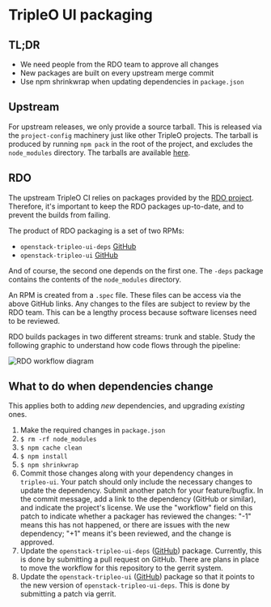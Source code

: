 # TripleO UI packaging

## TL;DR

* We need people from the RDO team to approve all changes
* New packages are built on every upstream merge commit
* Use npm shrinkwrap when updating dependencies in `package.json`

## Upstream

For upstream releases, we only provide a source tarball.  This is released via
the `project-config` machinery just like other TripleO projects.  The tarball is
produced by running `npm pack` in the root of the project, and excludes the
`node_modules` directory.  The tarballs are available [here][tarballs].

## RDO

The upstream TripleO CI relies on packages provided by the [RDO project][rdo].
Therefore, it's important to keep the RDO packages up-to-date, and to prevent
the builds from failing.

The product of RDO packaging is a set of two RPMs:

* `openstack-tripleo-ui-deps` [GitHub][deps]
* `openstack-tripleo-ui` [GitHub][rpm]

And of course, the second one depends on the first one.  The `-deps` package
contains the contents of the `node_modules` directory.

An RPM is created from a `.spec` file.  These files can be access via the above
GitHub links.  Any changes to the files are subject to review by the RDO team.
This can be a lengthy process because software licenses need to be reviewed.

RDO builds packages in two different streams: trunk and stable.  Study the
following graphic to understand how code flows through the pipeline:

![RDO workflow diagram][diagram]

## What to do when dependencies change

This applies both to adding *new* dependencies, and upgrading *existing* ones.

1.  Make the required changes in `package.json`
2.  `$ rm -rf node_modules`
3.  `$ npm cache clean`
4.  `$ npm install`
5.  `$ npm shrinkwrap`
6.  Commit those changes along with your dependency changes in `tripleo-ui`.
    Your patch should only include the necessary changes to update the
    dependency.  Submit another patch for your feature/bugfix.  In the
    commit message, add a link to the dependency (GitHub or similar), and
    indicate the project's license.  We use the "workflow" field on this
    patch to indicate whether a packager has reviewed the changes: "-1" means
    this has not happened, or there are issues with the new dependency; "+1"
    means it's been reviewed, and the change is approved.
7.  Update the `openstack-tripleo-ui-deps` ([GitHub][deps]) package.  Currently,
    this is done by submitting a pull request on GitHub.  There are plans in
    place to move the workflow for this repository to the gerrit system.
8.  Update the `openstack-tripleo-ui` ([GitHub][rpm]) package so that it points
    to the new version of `openstack-tripleo-ui-deps`.  This is done by
    submitting a patch via gerrit.

[tarballs]: http://tarballs.openstack.org/tripleo-ui/
[deps]: https://github.com/rdo-common/openstack-tripleo-ui-deps
[rpm]: https://github.com/rdo-packages/tripleo-ui-distgit/tree/rpm-master
[diagram]: https://www.rdoproject.org/images/documentation/rdo-full-workflow-high-level-no-buildlogs.png
[rdo]: https://www.rdoproject.org
